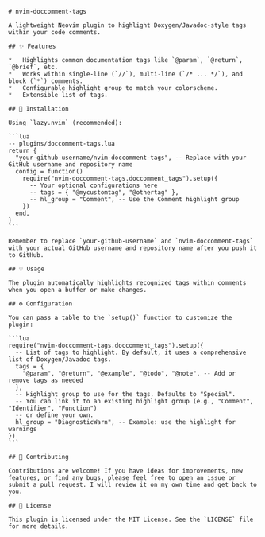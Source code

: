     # nvim-doccomment-tags

    A lightweight Neovim plugin to highlight Doxygen/Javadoc-style tags within your code comments.

    ## ✨ Features

    *   Highlights common documentation tags like `@param`, `@return`, `@brief`, etc.
    *   Works within single-line (`//`), multi-line (`/* ... */`), and block (`*`) comments.
    *   Configurable highlight group to match your colorscheme.
    *   Extensible list of tags.

    ## 🚀 Installation

    Using `lazy.nvim` (recommended):

    ```lua
    -- plugins/doccomment-tags.lua
    return {
      "your-github-username/nvim-doccomment-tags", -- Replace with your GitHub username and repository name
      config = function()
        require("nvim-doccomment-tags.doccomment_tags").setup({
          -- Your optional configurations here
          -- tags = { "@mycustomtag", "@othertag" },
          -- hl_group = "Comment", -- Use the Comment highlight group
        })
      end,
    }
    ```

    Remember to replace `your-github-username` and `nvim-doccomment-tags` with your actual GitHub username and repository name after you push it to GitHub.

    ## 💡 Usage

    The plugin automatically highlights recognized tags within comments when you open a buffer or make changes.

    ## ⚙️ Configuration

    You can pass a table to the `setup()` function to customize the plugin:

    ```lua
    require("nvim-doccomment-tags.doccomment_tags").setup({
      -- List of tags to highlight. By default, it uses a comprehensive list of Doxygen/Javadoc tags.
      tags = {
        "@param", "@return", "@example", "@todo", "@note", -- Add or remove tags as needed
      },
      -- Highlight group to use for the tags. Defaults to "Special".
      -- You can link it to an existing highlight group (e.g., "Comment", "Identifier", "Function")
      -- or define your own.
      hl_group = "DiagnosticWarn", -- Example: use the highlight for warnings
    })
    ```

    ## 🤝 Contributing

    Contributions are welcome! If you have ideas for improvements, new features, or find any bugs, please feel free to open an issue or submit a pull request. I will review it on my own time and get back to you.

    ## 📄 License

    This plugin is licensed under the MIT License. See the `LICENSE` file for more details.
